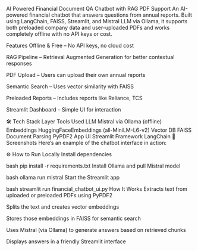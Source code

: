 AI Powered Financial Document QA Chatbot with RAG PDF Support
An AI-powered financial chatbot that answers questions from annual reports. Built using LangChain, FAISS, Streamlit, and Mistral LLM via Ollama, it supports both preloaded company data and user-uploaded PDFs and works completely offline with no API keys or cost.

Features
Offline & Free – No API keys, no cloud cost

RAG Pipeline – Retrieval Augmented Generation for better contextual responses

PDF Upload – Users can upload their own annual reports

Semantic Search – Uses vector similarity with FAISS

Preloaded Reports – Includes reports like Reliance, TCS

Streamlit Dashboard – Simple UI for interaction

🛠️ Tech Stack
Layer	Tools Used
LLM	Mistral via Ollama (offline)
Embeddings	HuggingFaceEmbeddings (all-MiniLM-L6-v2)
Vector DB	FAISS
Document Parsing	PyPDF2
App UI	Streamlit
Framework	LangChain
📸 Screenshots
Here’s an example of the chatbot interface in action:

⚙️ How to Run Locally
Install dependencies

bash
pip install -r requirements.txt
Install Ollama and pull Mistral model

bash
ollama run mistral
Start the Streamlit app

bash
streamlit run financial_chatbot_ui.py
How It Works
Extracts text from uploaded or preloaded PDFs using PyPDF2

Splits the text and creates vector embeddings

Stores those embeddings in FAISS for semantic search

Uses Mistral (via Ollama) to generate answers based on retrieved chunks

Displays answers in a friendly Streamlit interface

